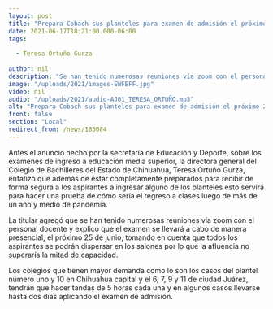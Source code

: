 ```yaml
---
layout: post
title: "Prepara Cobach sus planteles para examen de admisión el próximo 25 de junio "
date: 2021-06-17T18:21:00.000-06:00
tags:
  
  - Teresa Ortuño Gurza
  
author: nil
description: "Se han tenido numerosas reuniones vía zoom con el personal docente"
image: "/uploads/2021/images-EWFEFF.jpg"
video: nil
audio: "/uploads/2021/audio-AJ01_TERESA_ORTUÑO.mp3"
alt: "Prepara Cobach sus planteles para examen de admisión el próximo 25 de junio "
front: false
section: "Local"
redirect_from: /news/185084
---
```


Antes el anuncio hecho por la secretaría de Educación y Deporte, sobre los exámenes de ingreso a educación media superior, la directora general del Colegio de Bachilleres del Estado de Chihuahua, Teresa Ortuño Gurza, enfatizó que además de estar completamente preparados para recibir de forma segura a los aspirantes a ingresar alguno de los planteles esto servirá para hacer una prueba de cómo sería el regreso a clases luego de más de un año y medio de pandemia.

La titular agregó  que se han tenido numerosas reuniones vía zoom con el personal docente y explicó que el examen se  llevará a cabo de manera presencial, el próximo 25 de junio, tomando en cuenta que todos los aspirantes se podrán dispersar en los salones por lo que la afluencia no superaría la mitad de capacidad.

Los colegios que tienen mayor demanda como lo son los casos del plantel número uno y 10 en Chihuahua capital y el 6, 7, 9 y 11 de ciudad Juárez, tendrán que hacer tandas de 5 horas cada una y en algunos casos llevarse hasta dos días aplicando el examen de admisión.
